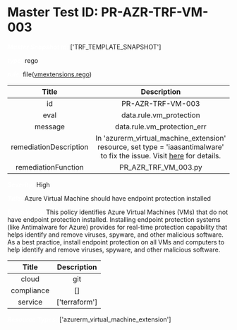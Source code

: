 



# Master Test ID: PR-AZR-TRF-VM-003


***<font color="white">Master Snapshot Id:</font>*** ['TRF_TEMPLATE_SNAPSHOT']

***<font color="white">type:</font>*** rego

***<font color="white">rule:</font>*** file([vmextensions.rego])  
  
  
  
  

|Title|Description|
| :---: | :---: |
|id|PR-AZR-TRF-VM-003|
|eval|data.rule.vm_protection|
|message|data.rule.vm_protection_err|
|remediationDescription|In 'azurerm_virtual_machine_extension' resource, set type = 'iaasantimalware' to fix the issue. Visit <a href='https://registry.terraform.io/providers/hashicorp/azurerm/latest/docs/resources/virtual_machine_extension#type' target='_blank'>here</a> for details.|
|remediationFunction|PR_AZR_TRF_VM_003.py|


***<font color="white">Severity:</font>*** High

***<font color="white">Title:</font>*** Azure Virtual Machine should have endpoint protection installed

***<font color="white">Description:</font>*** This policy identifies Azure Virtual Machines (VMs) that do not have endpoint protection installed. Installing endpoint protection systems (like Antimalware for Azure) provides for real-time protection capability that helps identify and remove viruses, spyware, and other malicious software. As a best practice, install endpoint protection on all VMs and computers to help identify and remove viruses, spyware, and other malicious software.  
  
  

|Title|Description|
| :---: | :---: |
|cloud|git|
|compliance|[]|
|service|['terraform']|


***<font color="white">Resource Types:</font>*** ['azurerm_virtual_machine_extension']


[vmextensions.rego]: https://github.com/prancer-io/prancer-compliance-test/tree/master/azure/terraform/vmextensions.rego
